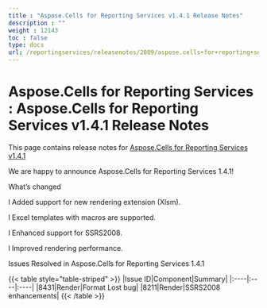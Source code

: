 ```yaml
---
title : "Aspose.Cells for Reporting Services v1.4.1 Release Notes" 
description : "" 
weight : 12143 
toc : false
type: docs
url: /reportingservices/releasenotes/2009/aspose.cells+for+reporting+services+v1.4.1+release+notes/
---
```


# Aspose.Cells for Reporting Services : Aspose.Cells for Reporting Services v1.4.1 Release Notes


This page contains release notes for [Aspose.Cells for Reporting Services v1.4.1](http://www.aspose.com/downloads/cells/reportingservices/new-releases/aspose.cells-for-reporting-services-v1.4.1/)

We are happy to announce Aspose.Cells for Reporting Services 1.4.1!

What’s changed

l Added support for new rendering extension (Xlsm).

l Excel templates with macros are supported.

l Enhanced support for SSRS2008.

l Improved rendering performance.

Issues Resolved in Aspose.Cells for Reporting Services 1.4.1

{{< table style="table-striped" >}}
|Issue ID|Component|Summary|
|:----|:----|:----|
|8431|Render|Format Lost bug|
|8211|Render|SSRS2008 enhancements|
{{< /table >}}

